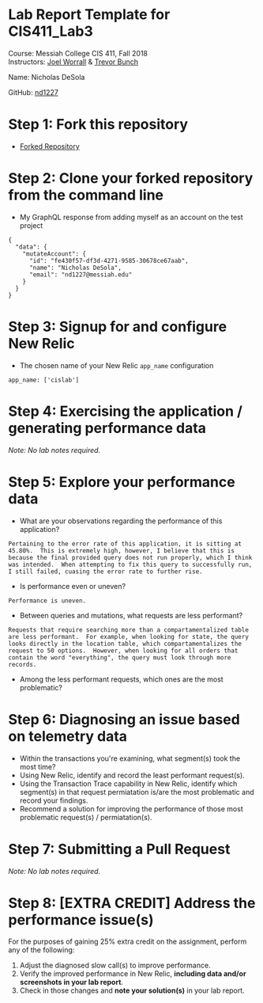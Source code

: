 # Lab Report Template for CIS411_Lab3
Course: Messiah College CIS 411, Fall 2018<br/>
Instructors: [Joel Worrall](https://github.com/tangollama) & [Trevor Bunch](https://github.com/trevordbunch)<br/>

Name: Nicholas DeSola<br/>

GitHub: [nd1227](https://github.com/nd1227)<br/>

# Step 1: Fork this repository
- [Forked Repository](https://github.com/nd1227/cis411_lab3.git)

# Step 2: Clone your forked repository from the command line
- My GraphQL response from adding myself as an account on the test project
```
{
  "data": {
    "mutateAccount": {
      "id": "fe430f57-df3d-4271-9585-30678ce67aab",
      "name": "Nicholas DeSola",
      "email": "nd1227@messiah.edu"
    }
  }
}
```

# Step 3: Signup for and configure New Relic
- The chosen name of your New Relic ```app_name``` configuration
```
app_name: ['cislab']
```

# Step 4: Exercising the application / generating performance data

_Note: No lab notes required._

# Step 5: Explore your performance data
* What are your observations regarding the performance of this application?
```
Pertaining to the error rate of this application, it is sitting at 45.80%.  This is extremely high, however, I believe that this is because the final provided query does not run properly, which I think was intended.  When attempting to fix this query to successfully run, I still failed, cuasing the error rate to further rise.
 ```
* Is performance even or uneven?
```
Performance is uneven.
```
* Between queries and mutations, what requests are less performant?
```
Requests that require searching more than a compartamentalized table are less performant.  For example, when looking for state, the query looks directly in the location table, which compartamentalizes the request to 50 options.  However, when looking for all orders that contain the word "everything", the query must look through more records.
```
* Among the less performant requests, which ones are the most problematic?

# Step 6: Diagnosing an issue based on telemetry data
* Within the transactions you're examining, what segment(s) took the most time?
* Using New Relic, identify and record the least performant request(s).
* Using the Transaction Trace capability in New Relic, identify which segment(s) in that request permiatation is/are the most problematic and record your findings.
* Recommend a solution for improving the performance of those most problematic request(s) / permiatation(s).

# Step 7: Submitting a Pull Request
_Note: No lab notes required._

# Step 8: [EXTRA CREDIT] Address the performance issue(s)
For the purposes of gaining 25% extra credit on the assignment, perform any of the following:
1. Adjust the diagnosed slow call(s) to improve performance. 
2. Verify the improved performance in New Relic, **including data and/or screenshots in your lab report**.
2. Check in those changes and **note your solution(s)** in your lab report.